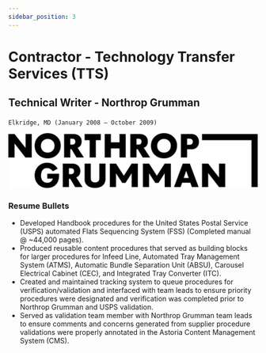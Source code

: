 ```yaml
---
sidebar_position: 3
---
```


# Contractor - Technology Transfer Services (TTS)
## Technical Writer - Northrop Grumman
`Elkridge, MD (January 2008 – October 2009)`

![Northop Grumman](../img/northrop_grumman.svg)

### Resume Bullets

- Developed Handbook procedures for the United States Postal Service (USPS) automated Flats Sequencing System
(FSS) (Completed manual @ ~44,000 pages).
- Produced reusable content procedures that served as building blocks for larger procedures for Infeed Line,
Automated Tray Management System (ATMS), Automatic Bundle Separation Unit (ABSU), Carousel Electrical
Cabinet (CEC), and Integrated Tray Converter (ITC).
- Created and maintained tracking system to queue procedures for verification/validation and interfaced with team
leads to ensure priority procedures were designated and verification was completed prior to Northrop Grumman and
USPS validation.
- Served as validation team member with Northrop Grumman team leads to ensure comments and concerns generated
from supplier procedure validations were properly annotated in the Astoria Content Management System (CMS).